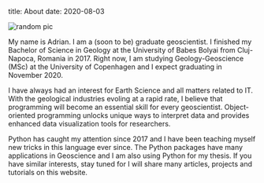 title: About
date: 2020-08-03

![random pic][my_photo]

My name is Adrian. I am a (soon to be) graduate geoscientist. I finished my Bachelor of Science in Geology at the University of Babes Bolyai from Cluj-Napoca, Romania in 2017. Right now, I am studying Geology-Geoscience (MSc) at the University of Copenhagen and I expect graduating in November 2020.

I have always had an interest for Earth Science and all matters related to IT. With the geological industries evoling at a rapid rate, I believe that programming will become an essential skill for every geoscientist. Object-oriented programming unlocks unique ways to interpret data and provides enhanced data visualization tools for researchers.

Python has caught my attention since 2017 and I have been teaching myself new tricks in this language ever since. The Python packages have many applications in Geoscience and I am also using Python for my thesis. If you have similar interests, stay tuned for I will share many articles, projects and tutorials on this website.

[my_photo]: {static}/pages/images/image.png